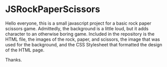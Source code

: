 # JSRockPaperScissors
Hello everyone,
this is a small javascript project for a basic rock paper scissors game. Admittedly, the background is a little loud, but it adds character to an otherwise boring game. Included in the repository is the HTML file, the images of the rock, paper, and scissors, the image that was used for the background, and the CSS Stylesheet that formatted the design of the HTML page.

Thanks.
